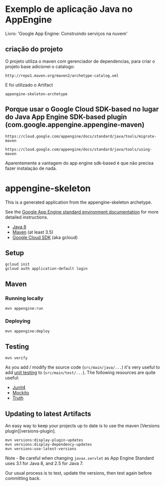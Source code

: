 Exemplo de aplicação Java no AppEngine
==================
Livro: 'Google App Engine: Construindo serviços na nuvem'

## criação do projeto

O projeto utiliza o maven com gerenciador de dependencias, para criar o projeto base adicionei o catalogo:
	
	http://repo1.maven.org/maven2/archetype-catalog.xml

E foi utilizado o Artifact 

	appengine-skeleton-archetype
	

## Porque usar o Google Cloud SDK-based no lugar do Java App Engine SDK-based plugin (com.google.appengine.appengine-maven)
 
	https://cloud.google.com/appengine/docs/standard/java/tools/migrate-maven
	
	https://cloud.google.com/appengine/docs/standard/java/tools/using-maven
	
Aparentemente a vantagem do app engine sdk-based é que não precisa fazer instalação de nada.

appengine-skeleton
==================

This is a generated application from the appengine-skeleton archetype.

See the [Google App Engine standard environment documentation][ae-docs] for more
detailed instructions.

[ae-docs]: https://cloud.google.com/appengine/docs/java/


* [Java 8](http://www.oracle.com/technetwork/java/javase/downloads/index.html)
* [Maven](https://maven.apache.org/download.cgi) (at least 3.5)
* [Google Cloud SDK](https://cloud.google.com/sdk/) (aka gcloud)

## Setup

    gcloud init
    gcloud auth application-default login

## Maven
### Running locally

    mvn appengine:run

### Deploying

    mvn appengine:deploy

## Testing

    mvn verify

As you add / modify the source code (`src/main/java/...`) it's very useful to add
[unit testing](https://cloud.google.com/appengine/docs/java/tools/localunittesting)
to (`src/main/test/...`).  The following resources are quite useful:

* [Junit4](http://junit.org/junit4/)
* [Mockito](http://mockito.org/)
* [Truth](http://google.github.io/truth/)

## Updating to latest Artifacts

An easy way to keep your projects up to date is to use the maven [Versions plugin][versions-plugin].

    mvn versions:display-plugin-updates
    mvn versions:display-dependency-updates
    mvn versions:use-latest-versions

Note - Be careful when changing `javax.servlet` as App Engine Standard uses 3.1 for Java 8, and 2.5
for Java 7.

Our usual process is to test, update the versions, then test again before committing back.

[plugin]: http://www.mojohaus.org/versions-maven-plugin/
